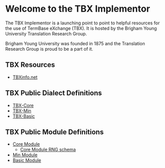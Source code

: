 # Welcome to the TBX Implementor

The TBX Implementor is a launching point to point to helpful resources for the use of TermBase eXchange (TBX). It is hosted by the Brigham Young University Translation Research Group.

Brigham Young University was founded in 1875 and the Translation Research Group is proud to be a part of it.

## TBX Resources

* [TBXinfo.net](http://www.tbxinfo.net)

## TBX Public Dialect Definitions

* [TBX-Core](http://ltac-global.github.io/TBX-Core_dialect)
* [TBX-Min](http://ltac-global.github.io/TBX-Min_dialect)
* [TBX-Basic](http://ltac-global.github.io/TBX-Basic_dialect)

## TBX Public Module Definitions

* [Core Module](https://ltac-global.github.io/TBX_core_module)
    * [Core Module RNG schema](https://raw.githubusercontent.com/LTAC-Global/TBX_Core_RNG/master/TBXcoreStructV03.rng)
* [Min Module](http://ltac-global.github.io/TBX_min_module)
* [Basic Module](http://ltac-global.github.io/TBX_basic_module)
